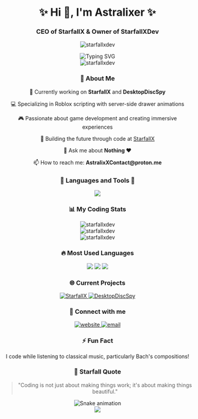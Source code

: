 <h1 align="center">✨ Hi 👋, I'm Astralixer ✨</h1>
<div align="center">
  <h3>CEO of StarfallX & Owner of StarfallXDev</h3>
  <p>
    <img src="https://komarev.com/ghpvc/?username=starfallxdev&label=Profile%20views&color=0e75b6&style=flat" alt="starfallxdev" />
  </p>
  
  <img src="https://readme-typing-svg.herokuapp.com?font=Fira+Code&pause=1000&color=6A5ACD&center=true&vCenter=true&width=435&lines=Developer;Innovator;Creator;Roblox+Script+Developer;Game+Designer;Full+Stack+Developer" alt="Typing SVG" />
</div>

<div align="center">
  <img src="https://github-profile-trophy.vercel.app/?username=starfallxdev&theme=dracula&no-frame=true&column=4&margin-w=15&margin-h=15" alt="starfallxdev" />
</div>

<div align="center">
  <h3>🚀 About Me</h3>
  <p>🔭 Currently working on <b>StarfallX</b> and <b>DesktopDiscSpy</b></p>
  <p>💻 Specializing in Roblox scripting with server-side drawer animations</p>
  <p>🎮 Passionate about game development and creating immersive experiences</p>
  <p>🌟 Building the future through code at <a href="https://starfallx.space">StarfallX</a></p>
  <p>💬 Ask me about <b>Nothing ❤️</b></p>
  <p>📫 How to reach me: <b>AstralixXContact@proton.me</b></p>
</div>

<h3 align="center">🌟 Languages and Tools 🌟</h3>
<div align="center">
  <img src="https://skillicons.dev/icons?i=js,lua,py,html,css,nodejs,express,mongodb,git,azure,bash,blender,bootstrap,c,cpp,cs,docker,dotnet,electron,firebase,flask,java,nestjs,nim,oracle,ps,ruby,tailwind,ts,unity,unreal&perline=10" />
</div>

<div align="center">
  <h3>📊 My Coding Stats</h3>
</div>

<div align="center">
  <img src="https://github-readme-stats.vercel.app/api/top-langs?username=starfallxdev&show_icons=true&locale=en&layout=compact&theme=tokyonight&hide_border=true" alt="starfallxdev" />
</div>

<div align="center">
  <img src="https://github-readme-streak-stats.herokuapp.com/?user=starfallxdev&theme=tokyonight&hide_border=true&background=0D1117" alt="starfallxdev" />
</div>

<div align="center">
  <img src="https://github-readme-stats.vercel.app/api?username=starfallxdev&show_icons=true&theme=tokyonight&hide_border=true&count_private=true" alt="starfallxdev" />
</div>

<div align="center">
  <h3>🔥 Most Used Languages</h3>
  <img src="https://img.shields.io/badge/JavaScript-80%25-F7DF1E?style=for-the-badge&logo=javascript&logoColor=white" />
  <img src="https://img.shields.io/badge/Lua-70%25-2C2D72?style=for-the-badge&logo=lua&logoColor=white" />
  <img src="https://img.shields.io/badge/Python-65%25-3776AB?style=for-the-badge&logo=python&logoColor=white" />
</div>

<div align="center">
  <h3>🌐 Current Projects</h3>
  <a href="https://github.com/starfallxdev/StarfallX">
    <img src="https://img.shields.io/badge/StarfallX-Project-6A5ACD?style=for-the-badge&logo=github&logoColor=white" alt="StarfallX" />
  </a>
  <a href="https://github.com/starfallxdev/DesktopDiscSpy">
    <img src="https://img.shields.io/badge/DesktopDiscSpy-Project-6A5ACD?style=for-the-badge&logo=github&logoColor=white" alt="DesktopDiscSpy" />
  </a>
</div>

<div align="center">
  <h3>💫 Connect with me</h3>
  <a href="https://starfallx.space" target="_blank">
    <img src="https://img.shields.io/badge/Website-starfallx.space-6A5ACD?style=for-the-badge&logo=safari&logoColor=white" alt="website" />
  </a>
  <a href="mailto:AstralixXContact@proton.me" target="_blank">
    <img src="https://img.shields.io/badge/Email-Contact%20Me-6A5ACD?style=for-the-badge&logo=protonmail&logoColor=white" alt="email" />
  </a>
</div>

<div align="center">
  <h3>⚡ Fun Fact</h3>
  <p>I code while listening to classical music, particularly Bach's compositions!</p>
</div>

<div align="center">
  <h3>🌠 Starfall Quote</h3>
  <blockquote>
    "Coding is not just about making things work; it's about making things beautiful."
  </blockquote>
</div>

<div align="center">
  <img src="https://raw.githubusercontent.com/starfallxdev/starfallxdev/output/github-contribution-grid-snake-dark.svg" alt="Snake animation" />
</div>

<div align="center">
  <img src="https://capsule-render.vercel.app/api?type=waving&color=gradient&height=100&section=footer&animation=fadeIn" />
</div>
